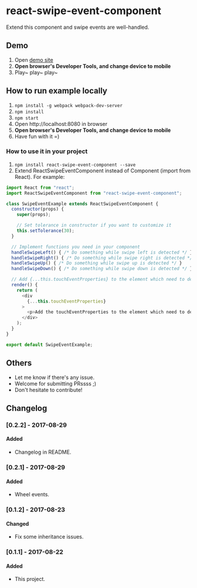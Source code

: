 # react-swipe-event-component
Extend this component and swipe events are well-handled.


## Demo
1. Open [demo site](https://malikid.github.io/react-swipe-event-component/example)
2. **Open browser's Developer Tools, and change device to mobile**
3. Play~ play~ play~


## How to run example locally
1. `npm install -g webpack webpack-dev-server`
2. `npm install`
3. `npm start`
4. Open http://localhost:8080 in browser
5. **Open browser's Developer Tools, and change device to mobile**
6. Have fun with it =)


### How to use it in your project
1. `npm install react-swipe-event-component --save`
2. Extend ReactSwipeEventComponent instead of Component (import from React). For example:
```javascript
import React from "react";
import ReactSwipeEventComponent from "react-swipe-event-component";

class SwipeEventExample extends ReactSwipeEventComponent {
  constructor(props) {
    super(props);

    // Set tolerance in constructor if you want to customize it
    this.setTolerance(30);
  }

  // Implement functions you need in your component
  handleSwipeLeft() { /* Do something while swipe left is detected */ }
  handleSwipeRight() { /* Do something while swipe right is detected */ }
  handleSwipeUp() { /* Do something while swipe up is detected */ }
  handleSwipeDown() { /* Do something while swipe down is detected */ }

  // Add {...this.touchEventProperties} to the element which need to detect swipe events
  render() {
    return (
      <div
        {...this.touchEventProperties}
      >
        <p>Add the touchEventProperties to the element which need to detect swipe events</p>
      </div>
    );
  }
}

export default SwipeEventExample;
```


## Others
- Let me know if there's any issue.
- Welcome for submitting PRssss ;)
- Don't hesitate to contribute!


## Changelog

### [0.2.2] - 2017-08-29
#### Added
- Changelog in README.

### [0.2.1] - 2017-08-29
#### Added
- Wheel events.

### [0.1.2] - 2017-08-23
#### Changed
- Fix some inheritance issues.

### [0.1.1] - 2017-08-22
#### Added
- This project.
